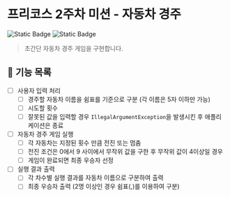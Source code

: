 # 프리코스 2주차 미션 - 자동차 경주
![Static Badge](https://img.shields.io/badge/precourse-week2-<color>)
![Static Badge](https://img.shields.io/badge/version-1.0.1-informational)

> 초간단 자동차 경주 게임을 구현합니다.

## 🚀 기능 목록

-[ ] 사용자 입력 처리
  - [ ] 경주할 자동차 이름을 쉼표를 기준으로 구분 (각 이름은 5자 이하만 가능)
  - [ ] 시도할 횟수
  - [ ] 잘못된 값을 입력할 경우 `IllegalArgumentException`을 발생시킨 후 애플리케이션은 종료
- [ ] 자동차 경주 게임 실행
  - [ ] 각 자동차는 지정된 횟수 만큼 전진 또는 멈춤
  - [ ] 전진 조건은 0에서 9 사이에서 무작위 값을 구한 후 무작위 값이 4이상일 경우
  - [ ] 게임이 완료되면 최종 우승자 선정
- [ ] 실행 결과 출력
  - [ ] 각 차수별 실행 결과를 자동차 이름으로 구분하여 출력
  - [ ] 최종 우승자 출력 (2명 이상인 경우 쉼표(,)를 이용하여 구분)
